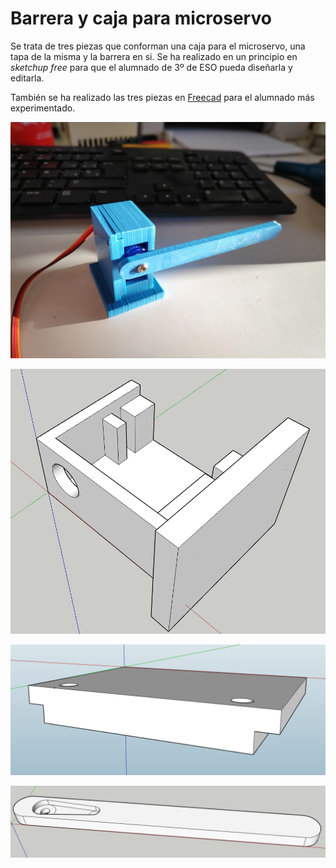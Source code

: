 # Barrera y caja para microservo
Se trata de tres piezas que conforman una caja para el microservo, una tapa de la misma y la barrera en si.
Se ha realizado en un principio en *sketchup free* para que el alumnado de 3º de ESO pueda diseñarla y editarla.

También se ha realizado las tres piezas en [Freecad](freecad) para el alumnado más experimentado.

![Barrera](jpg/barrera.jpg)

![Caja](png/caja_servo.png)

![Tapa](png/tapa_servo.png)

![Barrera](png/barrera.png)
